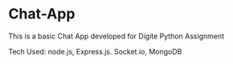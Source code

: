 # Chat-App

This is a basic Chat App developed for Digite Python Assignment

Tech Used: node.js, Express.js. Socket.io, MongoDB
